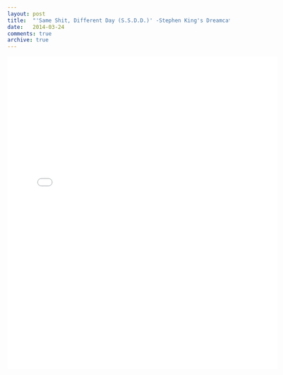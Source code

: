```yaml
---
layout: post
title:  "'Same Shit, Different Day (S.S.D.D.)' -Stephen King's Dreamcatcher"
date:   2014-03-24
comments: true
archive: true
---
```

<iframe src="//instagram.com/p/fuUlRwoqpi/embed/" width="612" height="710" frameborder="0" scrolling="no" allowtransparency="true"></iframe>